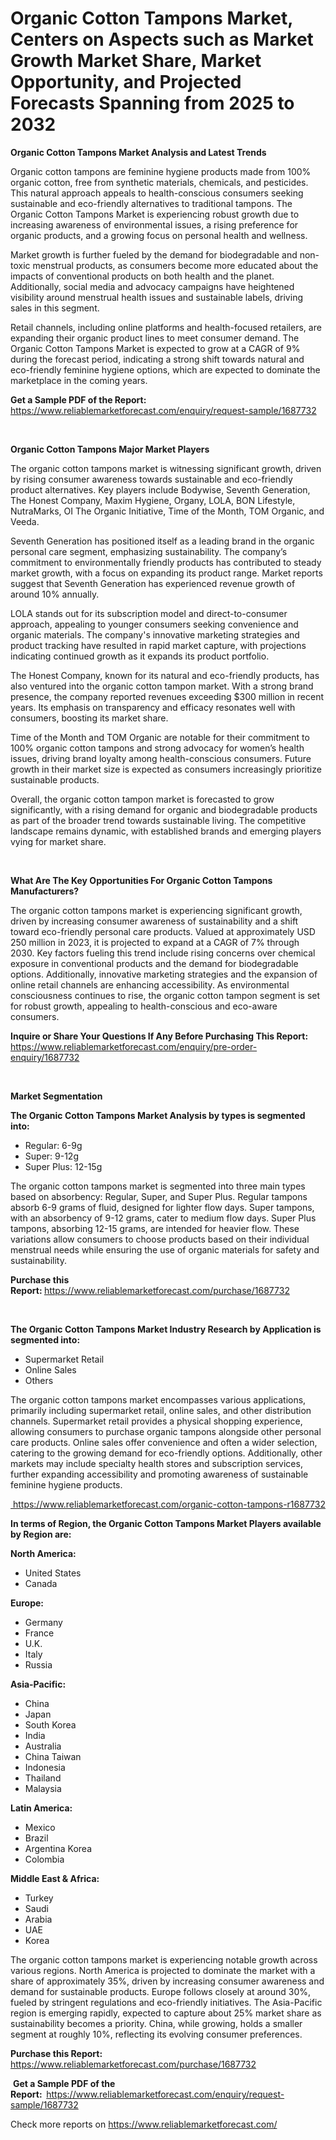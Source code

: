 <p><h1>Organic Cotton Tampons Market, Centers on Aspects such as Market Growth Market Share, Market Opportunity, and Projected Forecasts Spanning from 2025 to 2032</h1></p><p><strong>Organic Cotton Tampons Market Analysis and Latest Trends</strong></p>
<p><p>Organic cotton tampons are feminine hygiene products made from 100% organic cotton, free from synthetic materials, chemicals, and pesticides. This natural approach appeals to health-conscious consumers seeking sustainable and eco-friendly alternatives to traditional tampons. The Organic Cotton Tampons Market is experiencing robust growth due to increasing awareness of environmental issues, a rising preference for organic products, and a growing focus on personal health and wellness.</p><p>Market growth is further fueled by the demand for biodegradable and non-toxic menstrual products, as consumers become more educated about the impacts of conventional products on both health and the planet. Additionally, social media and advocacy campaigns have heightened visibility around menstrual health issues and sustainable labels, driving sales in this segment. </p><p>Retail channels, including online platforms and health-focused retailers, are expanding their organic product lines to meet consumer demand. The Organic Cotton Tampons Market is expected to grow at a CAGR of 9% during the forecast period, indicating a strong shift towards natural and eco-friendly feminine hygiene options, which are expected to dominate the marketplace in the coming years.</p></p>
<p><strong>Get a Sample PDF of the Report:&nbsp;</strong> <a href="https://www.reliablemarketforecast.com/enquiry/request-sample/1687732?utm_campaign=2268&utm_medium=2&utm_source=Github&utm_content=ia&utm_term=08022025&utm_id=organic-cotton-tampons">https://www.reliablemarketforecast.com/enquiry/request-sample/1687732</a></p>
<p>&nbsp;</p>
<p><strong>Organic Cotton Tampons Major Market Players</strong></p>
<p><p>The organic cotton tampons market is witnessing significant growth, driven by rising consumer awareness towards sustainable and eco-friendly product alternatives. Key players include Bodywise, Seventh Generation, The Honest Company, Maxim Hygiene, Organy, LOLA, BON Lifestyle, NutraMarks, OI The Organic Initiative, Time of the Month, TOM Organic, and Veeda.</p><p>Seventh Generation has positioned itself as a leading brand in the organic personal care segment, emphasizing sustainability. The company’s commitment to environmentally friendly products has contributed to steady market growth, with a focus on expanding its product range. Market reports suggest that Seventh Generation has experienced revenue growth of around 10% annually.</p><p>LOLA stands out for its subscription model and direct-to-consumer approach, appealing to younger consumers seeking convenience and organic materials. The company's innovative marketing strategies and product tracking have resulted in rapid market capture, with projections indicating continued growth as it expands its product portfolio.</p><p>The Honest Company, known for its natural and eco-friendly products, has also ventured into the organic cotton tampon market. With a strong brand presence, the company reported revenues exceeding $300 million in recent years. Its emphasis on transparency and efficacy resonates well with consumers, boosting its market share.</p><p>Time of the Month and TOM Organic are notable for their commitment to 100% organic cotton tampons and strong advocacy for women’s health issues, driving brand loyalty among health-conscious consumers. Future growth in their market size is expected as consumers increasingly prioritize sustainable products.</p><p>Overall, the organic cotton tampon market is forecasted to grow significantly, with a rising demand for organic and biodegradable products as part of the broader trend towards sustainable living. The competitive landscape remains dynamic, with established brands and emerging players vying for market share.</p></p>
<p>&nbsp;</p>
<p><strong>What Are The Key Opportunities For Organic Cotton Tampons Manufacturers?</strong></p>
<p><p>The organic cotton tampons market is experiencing significant growth, driven by increasing consumer awareness of sustainability and a shift toward eco-friendly personal care products. Valued at approximately USD 250 million in 2023, it is projected to expand at a CAGR of 7% through 2030. Key factors fueling this trend include rising concerns over chemical exposure in conventional products and the demand for biodegradable options. Additionally, innovative marketing strategies and the expansion of online retail channels are enhancing accessibility. As environmental consciousness continues to rise, the organic cotton tampon segment is set for robust growth, appealing to health-conscious and eco-aware consumers.</p></p>
<p><strong>Inquire or Share Your Questions If Any Before Purchasing This Report:</strong> <a href="https://www.reliablemarketforecast.com/enquiry/pre-order-enquiry/1687732?utm_campaign=2268&utm_medium=2&utm_source=Github&utm_content=ia&utm_term=08022025&utm_id=organic-cotton-tampons">https://www.reliablemarketforecast.com/enquiry/pre-order-enquiry/1687732</a></p>
<p>&nbsp;</p>
<p><strong>Market Segmentation</strong></p>
<p><strong>The Organic Cotton Tampons Market Analysis by types is segmented into:</strong></p>
<p><ul><li>Regular: 6-9g</li><li>Super: 9-12g</li><li>Super Plus: 12-15g</li></ul></p>
<p><p>The organic cotton tampons market is segmented into three main types based on absorbency: Regular, Super, and Super Plus. Regular tampons absorb 6-9 grams of fluid, designed for lighter flow days. Super tampons, with an absorbency of 9-12 grams, cater to medium flow days. Super Plus tampons, absorbing 12-15 grams, are intended for heavier flow. These variations allow consumers to choose products based on their individual menstrual needs while ensuring the use of organic materials for safety and sustainability.</p></p>
<p><strong>Purchase this Report:&nbsp;</strong><a href="https://www.reliablemarketforecast.com/purchase/1687732?utm_campaign=2268&utm_medium=2&utm_source=Github&utm_content=ia&utm_term=08022025&utm_id=organic-cotton-tampons">https://www.reliablemarketforecast.com/purchase/1687732</a></p>
<p>&nbsp;</p>
<p><strong>The Organic Cotton Tampons Market Industry Research by Application is segmented into:</strong></p>
<p><ul><li>Supermarket Retail</li><li>Online Sales</li><li>Others</li></ul></p>
<p><p>The organic cotton tampons market encompasses various applications, primarily including supermarket retail, online sales, and other distribution channels. Supermarket retail provides a physical shopping experience, allowing consumers to purchase organic tampons alongside other personal care products. Online sales offer convenience and often a wider selection, catering to the growing demand for eco-friendly options. Additionally, other markets may include specialty health stores and subscription services, further expanding accessibility and promoting awareness of sustainable feminine hygiene products.</p></p>
<p><a href="https://www.reliablemarketforecast.com/organic-cotton-tampons-r1687732?utm_campaign=2268&utm_medium=2&utm_source=Github&utm_content=ia&utm_term=08022025&utm_id=organic-cotton-tampons">&nbsp;https://www.reliablemarketforecast.com/organic-cotton-tampons-r1687732</a></p>
<p><strong>In terms of Region, the Organic Cotton Tampons Market Players available by Region are:</strong></p>
<p>
    <p> <strong> North America: </strong>
        <ul>
            <li>United States</li>
            <li>Canada</li>
        </ul>
        </p> 
    <p> <strong> Europe: </strong>
        <ul>
            <li>Germany</li>
            <li>France</li>
            <li>U.K.</li>
            <li>Italy</li>
            <li>Russia</li>
        </ul>
        </p> 
    <p> <strong> Asia-Pacific: </strong>
        <ul>
            <li>China</li>
            <li>Japan</li>
            <li>South Korea</li>
            <li>India</li>
            <li>Australia</li>
            <li>China Taiwan</li>
            <li>Indonesia</li>
            <li>Thailand</li>
            <li>Malaysia</li>
        </ul>
        </p> 
    <p> <strong> Latin America: </strong>
        <ul>
            <li>Mexico</li>
            <li>Brazil</li>
            <li>Argentina Korea</li>
            <li>Colombia</li>
        </ul>
        </p> 
    <p> <strong> Middle East & Africa: </strong>
        <ul>
            <li>Turkey</li>
            <li>Saudi</li>
            <li>Arabia</li>
            <li>UAE</li>
            <li>Korea</li>
        </ul>
    </p>
    </p>
<p><p>The organic cotton tampons market is experiencing notable growth across various regions. North America is projected to dominate the market with a share of approximately 35%, driven by increasing consumer awareness and demand for sustainable products. Europe follows closely at around 30%, fueled by stringent regulations and eco-friendly initiatives. The Asia-Pacific region is emerging rapidly, expected to capture about 25% market share as sustainability becomes a priority. China, while growing, holds a smaller segment at roughly 10%, reflecting its evolving consumer preferences.</p></p>
<p><strong>Purchase this Report: </strong><a href="https://www.reliablemarketforecast.com/purchase/1687732?utm_campaign=2268&utm_medium=2&utm_source=Github&utm_content=ia&utm_term=08022025&utm_id=organic-cotton-tampons">https://www.reliablemarketforecast.com/purchase/1687732</a></p>
<p>&nbsp;<strong>Get a Sample PDF of the Report:&nbsp;&nbsp;</strong><a href="https://www.reliablemarketforecast.com/enquiry/request-sample/1687732?utm_campaign=2268&utm_medium=2&utm_source=Github&utm_content=ia&utm_term=08022025&utm_id=organic-cotton-tampons">https://www.reliablemarketforecast.com/enquiry/request-sample/1687732</a></p>
<p><strong></strong></p>
<p>Check more reports on <a href="https://www.reliablemarketforecast.com/?utm_campaign=2268&utm_medium=2&utm_source=Github&utm_content=ia&utm_term=08022025&utm_id=organic-cotton-tampons">https://www.reliablemarketforecast.com/</a></p>